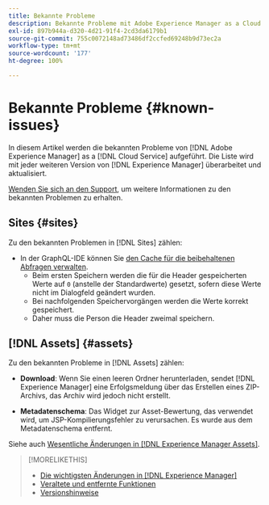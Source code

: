 ```yaml
---
title: Bekannte Probleme
description: Bekannte Probleme mit Adobe Experience Manager as a Cloud Service
exl-id: 897b944a-d320-4d21-91f4-2cd3da6179b1
source-git-commit: 755c0072148ad73486df2ccfed69248b9d73ec2a
workflow-type: tm+mt
source-wordcount: '177'
ht-degree: 100%

---
```


# Bekannte Probleme {#known-issues}

In diesem Artikel werden die bekannten Probleme von [!DNL Adobe Experience Manager] as a [!DNL Cloud Service] aufgeführt. Die Liste wird mit jeder weiteren Version von [!DNL Experience Manager] überarbeitet und aktualisiert.

[Wenden Sie sich an den Support](https://experienceleague.adobe.com/?lang=de&amp;support-solution=Experience+Manager#support), um weitere Informationen zu den bekannten Problemen zu erhalten.

<!-- 
## Platform {#platform}
-->

## Sites {#sites}

Zu den bekannten Problemen in [!DNL Sites] zählen:

* In der GraphQL-IDE können Sie [den Cache für die beibehaltenen Abfragen verwalten](/help/headless/graphql-api/graphiql-ide.md##managing-cache).
   * Beim ersten Speichern werden die für die Header gespeicherten Werte auf `0` (anstelle der Standardwerte) gesetzt, sofern diese Werte nicht im Dialogfeld geändert wurden.
   * Bei nachfolgenden Speichervorgängen werden die Werte korrekt gespeichert.
   * Daher muss die Person die Header zweimal speichern.

## [!DNL Assets] {#assets}

<!-- Jira label: assets-cloud-known-issues -->

Zu den bekannten Probleme in [!DNL Assets] zählen:

* **Download**: Wenn Sie einen leeren Ordner herunterladen, sendet [!DNL Experience Manager] eine Erfolgsmeldung über das Erstellen eines ZIP-Archivs, das Archiv wird jedoch nicht erstellt.

* **Metadatenschema**: Das Widget zur Asset-Bewertung, das verwendet wird, um JSP-Kompilierungsfehler zu verursachen. Es wurde aus dem Metadatenschema entfernt. <!-- CQ-4282865, CQ-4284633 -->

Siehe auch [Wesentliche Änderungen in [!DNL Experience Manager Assets]](/help/assets/assets-cloud-changes.md).

<!-- This content was added at GA. Not sure if we should continue to have this commitment about upcoming features/enh. in the docs. Commenting it for now.

### Upcoming Assets capabilities {#upcoming-assets-capabilities}

A few capabilities of Adobe Experience Manager Assets that depend on foundation capabilities, which are not yet available in the Experience Manager as a Cloud Service deployment architecture, are expected to be enabled at a later stage:

* Capabilities not enabled at this stage due to dependency on Commerce Integration Framework APIs:
  * Photoshoot workflow models.
  * Product information tab in the asset properties user interface is not populated.

* Capabilities not enabled at this stage due to dependency on InDesign Server integration:
  * Asset Templates and Asset Catalogs.
  * Multi-page preview of Adobe InDesign files.
-->

>[!MORELIKETHIS]
>
>* [Die wichtigsten Änderungen in [!DNL Experience Manager]](aem-cloud-changes.md)
>* [Veraltete und entfernte Funktionen](deprecated-removed-features.md)
>* [Versionshinweise](home.md)


